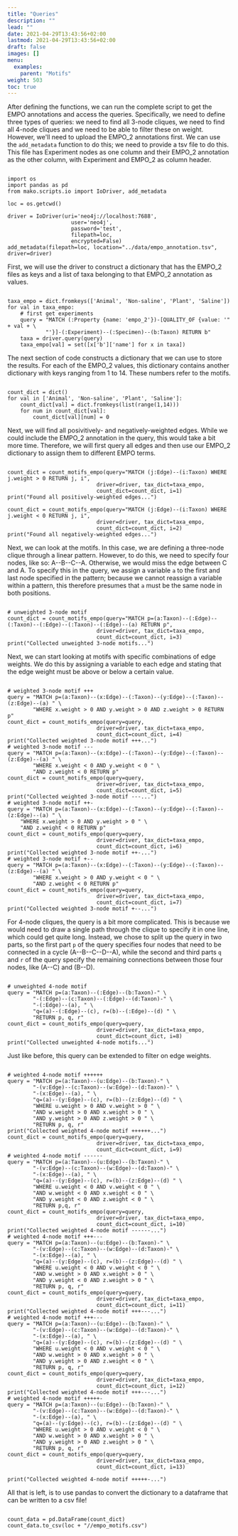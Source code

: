 ```yaml
---
title: "Queries"
description: ""
lead: ""
date: 2021-04-29T13:43:56+02:00
lastmod: 2021-04-29T13:43:56+02:00
draft: false
images: []
menu: 
  examples:
    parent: "Motifs"
weight: 503
toc: true
---
```


After defining the functions, we can run the complete script to get the EMPO annotations and access the queries. Specifically, we need to define three types of queries: we need to find all 3-node cliques, we need to find all 4-node cliques and we need to be able to filter these on weight. However, we'll need to upload the EMPO_2 annotations first. 
We can use the <code>add_metadata</code> function to do this; we need to provide a tsv file to do this. This file has Experiment nodes as one column and their EMPO_2 annotation as the other column, with Experiment and EMPO_2 as column header. 
<pre><code>
import os
import pandas as pd
from mako.scripts.io import IoDriver, add_metadata

loc = os.getcwd()

driver = IoDriver(uri='neo4j://localhost:7688',
                    user='neo4j',
                    password='test',
                    filepath=loc,
                    encrypted=False)
add_metadata(filepath=loc, location="../data/empo_annotation.tsv", driver=driver)
</pre></code>

First, we will use the driver to construct a dictionary that has the EMPO_2 files as keys and a list of taxa belonging to that EMPO_2 annotation as values. 

<pre><code>
taxa_empo = dict.fromkeys(['Animal', 'Non-saline', 'Plant', 'Saline'])
for val in taxa_empo:
    # first get experiments
    query = "MATCH (:Property {name: 'empo_2'})-[QUALITY_OF {value: '" + val + \
            "'}]-(:Experiment)--(:Specimen)--(b:Taxon) RETURN b"
    taxa = driver.query(query)
    taxa_empo[val] = set([x['b']['name'] for x in taxa])
</pre></code>

The next section of code constructs a dictionary that we can use to store the results. For each of the EMPO_2 values, this dictionary contains another dictionary with keys ranging from 1 to 14. These numbers refer to the motifs. 

<pre><code>
count_dict = dict()
for val in ['Animal', 'Non-saline', 'Plant', 'Saline']:
    count_dict[val] = dict.fromkeys(list(range(1,14)))
    for num in count_dict[val]:
        count_dict[val][num] = 0
</pre></code>

Next, we will find all posivitively- and negatively-weighted edges. While we could include the EMPO_2 annotation in the query, this would take a bit more time. Therefore, we will first query all edges and then use our EMPO_2 dictionary to assign them to different EMPO terms. 
<pre><code>
count_dict = count_motifs_empo(query="MATCH (j:Edge)--(i:Taxon) WHERE j.weight > 0 RETURN j, i",
                            driver=driver, tax_dict=taxa_empo,
                            count_dict=count_dict, i=1)
print("Found all positively-weighted edges...")

count_dict = count_motifs_empo(query="MATCH (j:Edge)--(i:Taxon) WHERE j.weight < 0 RETURN j, i",
                            driver=driver, tax_dict=taxa_empo,
                            count_dict=count_dict, i=2)
print("Found all negatively-weighted edges...")
</pre></code>

Next, we can look at the motifs. In this case, we are defining a three-node clique through a linear pattern. However, to do this, we need to specify four nodes, like so: A--B--C--A. Otherwise, we would miss the edge between C and A. To specify this in the query, we assign a variable <code>a</code> to the first and last node specified in the pattern; because we cannot reassign a variable within a pattern, this therefore presumes that <code>a</code> must be the same node in both positions. 

<pre><code>
# unweighted 3-node motif
count_dict = count_motifs_empo(query="MATCH p=(a:Taxon)--(:Edge)--(:Taxon)--(:Edge)--(:Taxon)--(:Edge)--(a) RETURN p",
                            driver=driver, tax_dict=taxa_empo,
                            count_dict=count_dict, i=3)
print("Collected unweighted 3-node motifs...")
</pre></code>

Next, we can start looking at motifs with specific combinations of edge weights. We do this by assigning a variable to each edge and stating that the edge weight must be above or below a certain value. 

<pre><code>
# weighted 3-node motif +++
query = "MATCH p=(a:Taxon)--(x:Edge)--(:Taxon)--(y:Edge)--(:Taxon)--(z:Edge)--(a) " \
        "WHERE x.weight > 0 AND y.weight > 0 AND z.weight > 0 RETURN p"
count_dict = count_motifs_empo(query=query,
                            driver=driver, tax_dict=taxa_empo,
                            count_dict=count_dict, i=4)
print("Collected weighted 3-node motif +++...")
# weighted 3-node motif ---
query = "MATCH p=(a:Taxon)--(x:Edge)--(:Taxon)--(y:Edge)--(:Taxon)--(z:Edge)--(a) " \
        "WHERE x.weight < 0 AND y.weight < 0 " \
        "AND z.weight < 0 RETURN p"
count_dict = count_motifs_empo(query=query,
                            driver=driver, tax_dict=taxa_empo,
                            count_dict=count_dict, i=5)
print("Collected weighted 3-node motif ---...")
# weighted 3-node motif ++-
query = "MATCH p=(a:Taxon)--(x:Edge)--(:Taxon)--(y:Edge)--(:Taxon)--(z:Edge)--(a) " \
    "WHERE x.weight > 0 AND y.weight > 0 " \
    "AND z.weight < 0 RETURN p"
count_dict = count_motifs_empo(query=query,
                            driver=driver, tax_dict=taxa_empo,
                            count_dict=count_dict, i=6)
print("Collected weighted 3-node motif ++-...")
# weighted 3-node motif +--
query = "MATCH p=(a:Taxon)--(x:Edge)--(:Taxon)--(y:Edge)--(:Taxon)--(z:Edge)--(a) " \
        "WHERE x.weight > 0 AND y.weight < 0 " \
        "AND z.weight < 0 RETURN p"
count_dict = count_motifs_empo(query=query,
                            driver=driver, tax_dict=taxa_empo,
                            count_dict=count_dict, i=7)
print("Collected weighted 3-node motif +--...")
</pre></code>

For 4-node cliques, the query is a bit more complicated. This is because we would need to draw a single path through the clique to specify it in one line, which could get quite long. Instead, we chose to split up the query in two parts, so the first part <code>p</code> of the query specifies four nodes that need to be connected in a cycle (A--B--C--D--A), while the second and third parts <code>q</code> and <code>r</code> of the query specify the remaining connections between those four nodes, like (A--C) and (B--D). 

<pre><code>
# unweighted 4-node motif
query = "MATCH p=(a:Taxon)--(:Edge)--(b:Taxon)-" \
        "-(:Edge)--(c:Taxon)--(:Edge)--(d:Taxon)-" \
        "-(:Edge)--(a), " \
        "q=(a)--(:Edge)--(c), r=(b)--(:Edge)--(d) " \
        "RETURN p, q, r"
count_dict = count_motifs_empo(query=query,
                            driver=driver, tax_dict=taxa_empo,
                            count_dict=count_dict, i=8)
print("Collected unweighted 4-node motifs...")
</pre></code>

Just like before, this query can be extended to filter on edge weights. 

<pre><code>
# weighted 4-node motif ++++++
query = "MATCH p=(a:Taxon)--(u:Edge)--(b:Taxon)-" \
        "-(v:Edge)--(c:Taxon)--(w:Edge)--(d:Taxon)-" \
        "-(x:Edge)--(a), " \
        "q=(a)--(y:Edge)--(c), r=(b)--(z:Edge)--(d) " \
        "WHERE u.weight > 0 AND v.weight > 0 " \
        "AND w.weight > 0 AND x.weight > 0 " \
        "AND y.weight > 0 AND z.weight > 0 " \
        "RETURN p, q, r"
print("Collected weighted 4-node motif ++++++...")
count_dict = count_motifs_empo(query=query,
                            driver=driver, tax_dict=taxa_empo,
                            count_dict=count_dict, i=9)
# weighted 4-node motif ------
query = "MATCH p=(a:Taxon)--(u:Edge)--(b:Taxon)-" \
        "-(v:Edge)--(c:Taxon)--(w:Edge)--(d:Taxon)-" \
        "-(x:Edge)--(a), " \
        "q=(a)--(y:Edge)--(c), r=(b)--(z:Edge)--(d) " \
        "WHERE u.weight < 0 AND v.weight < 0 " \
        "AND w.weight < 0 AND x.weight < 0 " \
        "AND y.weight < 0 AND z.weight < 0 " \
        "RETURN p,q, r"
count_dict = count_motifs_empo(query=query,
                            driver=driver, tax_dict=taxa_empo,
                            count_dict=count_dict, i=10)
print("Collected weighted 4-node motif ------...")
# weighted 4-node motif +++---
query = "MATCH p=(a:Taxon)--(u:Edge)--(b:Taxon)-" \
        "-(v:Edge)--(c:Taxon)--(w:Edge)--(d:Taxon)-" \
        "-(x:Edge)--(a), " \
        "q=(a)--(y:Edge)--(c), r=(b)--(z:Edge)--(d) " \
        "WHERE u.weight < 0 AND v.weight < 0 " \
        "AND w.weight > 0 AND x.weight > 0 " \
        "AND y.weight < 0 AND z.weight > 0 " \
        "RETURN p, q, r"
count_dict = count_motifs_empo(query=query,
                            driver=driver, tax_dict=taxa_empo,
                            count_dict=count_dict, i=11)
print("Collected weighted 4-node motif +++---...")
# weighted 4-node motif +++---
query = "MATCH p=(a:Taxon)--(u:Edge)--(b:Taxon)-" \
        "-(v:Edge)--(c:Taxon)--(w:Edge)--(d:Taxon)-" \
        "-(x:Edge)--(a), " \
        "q=(a)--(y:Edge)--(c), r=(b)--(z:Edge)--(d) " \
        "WHERE u.weight < 0 AND v.weight < 0 " \
        "AND w.weight > 0 AND x.weight > 0 " \
        "AND y.weight > 0 AND z.weight < 0 " \
        "RETURN p, q, r"
count_dict = count_motifs_empo(query=query,
                            driver=driver, tax_dict=taxa_empo,
                            count_dict=count_dict, i=12)
print("Collected weighted 4-node motif +++---...")
# weighted 4-node motif +++++-
query = "MATCH p=(a:Taxon)--(u:Edge)--(b:Taxon)-" \
        "-(v:Edge)--(c:Taxon)--(w:Edge)--(d:Taxon)-" \
        "-(x:Edge)--(a), " \
        "q=(a)--(y:Edge)--(c), r=(b)--(z:Edge)--(d) " \
        "WHERE u.weight > 0 AND v.weight < 0 " \
        "AND w.weight > 0 AND x.weight > 0 " \
        "AND y.weight > 0 AND z.weight > 0 " \
        "RETURN p, q, r"
count_dict = count_motifs_empo(query=query,
                            driver=driver, tax_dict=taxa_empo,
                            count_dict=count_dict, i=13)

print("Collected weighted 4-node motif +++++-...")
</pre></code>

All that is left, is to use pandas to convert the dictionary to a dataframe that can be written to a csv file!

<pre><code>
count_data = pd.DataFrame(count_dict)
count_data.to_csv(loc + "//empo_motifs.csv")
</pre></code>
  